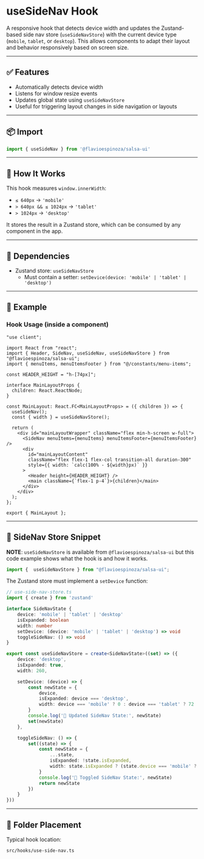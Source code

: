 # useSideNav Hook

A responsive hook that detects device width and updates the Zustand-based side nav store (`useSideNavStore`) with the current device type (`mobile`, `tablet`, or `desktop`). This allows components to adapt their layout and behavior responsively based on screen size.

---

## ✅ Features

- Automatically detects device width
- Listens for window resize events
- Updates global state using `useSideNavStore`
- Useful for triggering layout changes in side navigation or layouts

---

## 📦 Import

```ts
import { useSideNav } from '@flavioespinoza/salsa-ui'
```

---

## 🧠 How It Works

This hook measures `window.innerWidth`:

- `≤ 640px` → `'mobile'`
- `> 640px && ≤ 1024px` → `'tablet'`
- `> 1024px` → `'desktop'`

It stores the result in a Zustand store, which can be consumed by any component in the app.

---

## 🧾 Dependencies

- Zustand store: `useSideNavStore`
  - Must contain a setter: `setDevice(device: 'mobile' | 'tablet' | 'desktop')`

---

## 🧪 Example

### Hook Usage (inside a component)

```tsx
"use client";

import React from "react";
import { Header, SideNav, useSideNav, useSideNavStore } from "@flavioespinoza/salsa-ui";
import { menuItems, menuItemsFooter } from "@/constants/menu-items";

const HEADER_HEIGHT = "h-[74px]";

interface MainLayoutProps {
  children: React.ReactNode;
}

const MainLayout: React.FC<MainLayoutProps> = ({ children }) => {
  useSideNav();
  const { width } = useSideNavStore();

  return (
    <div id="mainLayoutWrapper" className="flex min-h-screen w-full">
      <SideNav menuItems={menuItems} menuItemsFooter={menuItemsFooter} />
      <div
        id="mainLayoutContent"
        className="flex flex-1 flex-col transition-all duration-300"
        style={{ width: `calc(100% - ${width}px)` }}
      >
        <Header height={HEADER_HEIGHT} />
        <main className={`flex-1 p-4`}>{children}</main>
      </div>
    </div>
  );
};

export { MainLayout };
```

---

## 🧬 SideNav Store Snippet

**NOTE**: `useSideNavStore` is available from `@flavioespinoza/salsa-ui` but this code example shows what the hook is and how it works.

```ts
import {  useSideNavStore } from "@flavioespinoza/salsa-ui";
```

The Zustand store must implement a `setDevice` function:

```ts
// use-side-nav-store.ts
import { create } from 'zustand'

interface SideNavState {
	device: 'mobile' | 'tablet' | 'desktop'
	isExpanded: boolean
	width: number
	setDevice: (device: 'mobile' | 'tablet' | 'desktop') => void
	toggleSideNav: () => void
}

export const useSideNavStore = create<SideNavState>((set) => ({
	device: 'desktop',
	isExpanded: true,
	width: 260,

	setDevice: (device) => {
		const newState = {
			device,
			isExpanded: device === 'desktop',
			width: device === 'mobile' ? 0 : device === 'tablet' ? 72 : 260
		}
		console.log('📢 Updated SideNav State:', newState)
		set(newState)
	},

	toggleSideNav: () => {
		set((state) => {
			const newState = {
				...state,
				isExpanded: !state.isExpanded,
				width: state.isExpanded ? (state.device === 'mobile' ? 0 : 72) : 260
			}
			console.log('📢 Toggled SideNav State:', newState)
			return newState
		})
	}
}))
```

---

## 📁 Folder Placement

Typical hook location:

```
src/hooks/use-side-nav.ts
```
